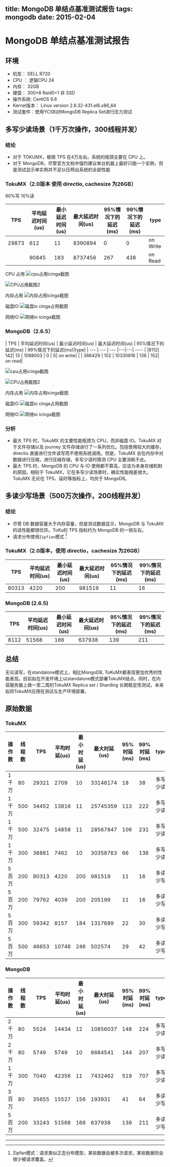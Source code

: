 title: MongoDB 单结点基准测试报告
tags: mongodb
date: 2015-02-04
---

# MongoDB 单结点基准测试报告

## 环境
* 机型： DELL R720
* CPU ： 逻辑CPU 24
* 内存： 32GB
* 硬盘： 300*8 Raid0+1 非 SSD
* 操作系统: CentOS 6.6
* Kernel版本： Linux version 2.6.32-431.el6.x86_64 
* 测试套件：使用YCSB对MongoDB Replica Set进行压力测试

## 多写少读场景（1千万次操作，300线程并发）

### 结论

* 对于 TOKUMX，极限 TPS 在4万左右。系统的瓶颈主要在 CPU 上。
* 对于 MongoDB，尽管官方文档中强烈建议单台机器上最好只跑一个实例，但是测试显示单实例并不足以压榨出系统的全部性能

### TokuMX（2.0版本 使用 directio, cachesize 为26GB）
90%写 10%读

| TPS | 平均延迟时间(us) | 最小延迟时间(us) | 最大延迟时间(us) | 95%情况下的延迟(ms) | 99%情况下的延迟(ms)|type|
| --- | --- | --- |---|---| ---- | --- |
|29873| 612| 11 | 8390894 | 0 | 0| on Write|
|     |  90845 | 183 | 8737456| 267 | 438 | on Read|

CPU 占用
![cpu占用icinga截图](http://i.imgur.com/Fbvg8Mz.jpg)



![CPU占用截图2](http://i.imgur.com/s0NOmUz.jpg)

内存占用
![内存占用icinga截图](http://i.imgur.com/oIh8LMQ.jpg)

磁盘IO
![磁盘io cinga占用截图](http://i.imgur.com/SF8YCOH.jpg)

网络IO
![网络io icinga截图](http://i.imgur.com/JKwcJfV.jpg)

### MongoDB（2.6.5）

| TPS | 平均延迟时间(us) | 最小延迟时间(us) | 最大延迟时间(us) | 95%情况下的延迟(ms) | 99%情况下的延迟(ms)|type|
| --- | --- | --- |---|---| ---- |
|8112| 142| 13 | 1098003 | 0 | 0| on write|
| | 366429 | 152 | 10330816 | 136 | 152| on read|


![cpu占用icinga截图](http://i.imgur.com/7yUu4hb.jpg)



![CPU占用截图2](http://i.imgur.com/XPLAzlO.jpg)

内存占用
![内存占用icinga截图](http://i.imgur.com/bcbfoDA.jpg)

磁盘IO
![磁盘io cinga占用截图](http://i.imgur.com/qdiu8l1.jpg)

网络IO
![网络io icinga截图](http://i.imgur.com/nKQISo8.jpg)

### 分析
* 最大 TPS 时，TokuMX 的主要性能瓶颈为 CPU，而非磁盘 IO。TokuMX 对于文件存储以及 journey 文件存储进行了一系列优化。包括使用较大的缓存，directio 直接进行文件读写而不使用系统调用。但是，TokuMX 会在内存中对数据进行压缩，进行压缩存储，多写少读时猜测 CPU 主要消耗于此。
* 最大 TPS 时，MongoDB 的 CPU 与 IO 使用都不算高，应该为本身存储机制的原因。相较于 TokuMX，它在多写少读场景时，确实性能相差很大。TokuMX 无论在 TPS、延时等指标上，均优于 MongoDB。

## 多读少写场景（500万次操作，200线程并发）

### 结论
* 尽管 DB 数据容量大于内存容量，但是测试数据显示，MongoDB 与 TokuMX 的读性能都很优异。ToKu的 TPS 指标约为 MongoDB 的一倍左右。
* 请求分布使用`Zipfian`模式 [^1]

### TokuMX（2.0版本，使用 directio，cachesize 为26GB）

| TPS | 平均延迟时间(us) | 最小延迟时间(us) | 最大延迟时间(us) | 95%情况下的延迟(ms) | 99%情况下的延迟(ms)|
| --- | --- | --- |---|---| ---- |
|80313| 4220| 200 | 981519 | 11 | 16|

### MongoDB (2.6.5)

| TPS | 平均延迟时间(us) | 最小延迟时间(us) | 最大延迟时间(us) | 95%情况下的延迟(ms) | 99%情况下的延迟(ms)|
| --- | --- | --- |---|---| ---- |
|8112| 51568 | 166 | 637938 | 139 | 211 |


## 总结
无论读写，在standalone模式上，相比MongoDB, ToKuMX都表现更加优秀的性能表现。目前拟在开发环境上以standalone模式部署TokuMX结点。同时，在内容服务器上做一至二周的TokuMX Replica set / Sharding 长期稳定性测试，未来拟将TokuMX应用在测试与生产环境部署。


## 原始数据

### TokuMX

| 操作数 |	线程数 | TPS| 平均时延(us) |	最小时延(us) | 最大时延(us) | 95%时延(ms) |	99%时延(ms) | type |
|--- | --- | --- | --- | --- | ---| --- | ---|---|
| 1千万 | 80 | 29321	| 2709 |	10	| 33148174 |	18 |	38	 | 多写少读 |
| 1千万 |	500 | 	34452 |	13816|	11|	25745359|	113|	222|	多写少读|
|1千万|	500|	32475	|14858|	11	|28567847|	106	|231|	多写少读|
|1千万	|300	|38881|	7462|	10|	30358763|	66|	136|	多写少读|
|5百万|	200|	80313	|4220|	200|	981519|	11|	16|	多读少写|
|5百万|	200|	79762|	4039|	200|	205199|	11|	16|	多读少写|
|5百万|	300|	59342|	8157|	184	|1317689|	22|	30|	多读少写|
|5百万|	500|	46653|	10746|	246|	502574|	29|	42|	多读少写|


### MongoDB

| 操作数 |	线程数 | TPS| 平均时延(us) |	最小时延(us) | 最大时延(us) | 95%时延(ms) |	99%时延(ms) | type |
|--- | --- | --- | --- | --- | ---| --- | ---| --- |
|2千万	|80|	5524	|14434|	12|	10856037|	148|	224|	多写少读|
|2千万|	80|	5749|	5749|	10|	6684541|	144	|207|	多写少读|
|1千万|	300|	7040|	42356|	11|	7432462|	519|	707|	多写少读|
|3百万|	80|	35655|	15527	|156|	193931|	41	|64|	多读少写|
|5百万|	200|	33243|	51568|	166|	637938|	139|	211|	多读少写|




---

[^1]: Zipfan模式：请求类似正态分布模型，某些数据会被多次请求，某些数据则会很少被请求覆盖。
